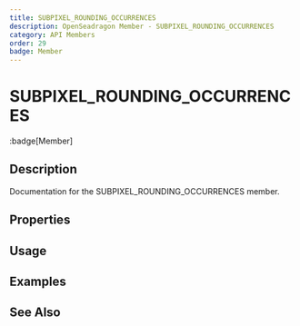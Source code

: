 ```yaml
---
title: SUBPIXEL_ROUNDING_OCCURRENCES
description: OpenSeadragon Member - SUBPIXEL_ROUNDING_OCCURRENCES
category: API Members
order: 29
badge: Member
---
```


# SUBPIXEL_ROUNDING_OCCURRENCES

:badge[Member]

## Description

Documentation for the SUBPIXEL_ROUNDING_OCCURRENCES member.

## Properties

## Usage

## Examples

## See Also
